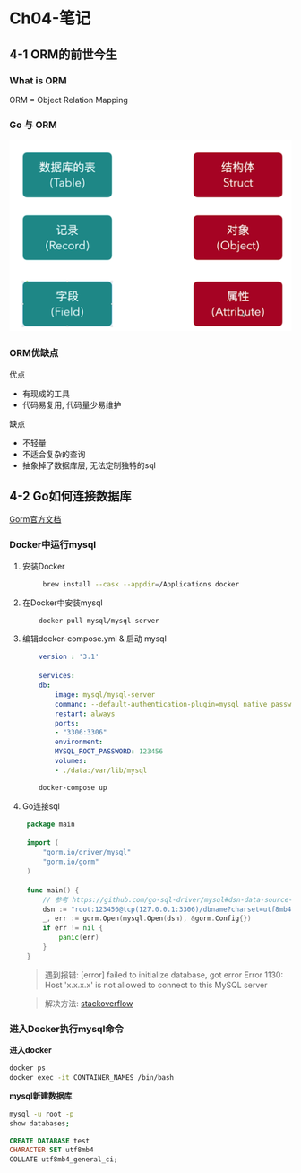 # Ch04-笔记
## 4-1 ORM的前世今生
### What is ORM
ORM = Object Relation Mapping

### Go 与 ORM
![img](../img/go_and_orm.png)

### ORM优缺点
优点
- 有现成的工具
- 代码易复用, 代码量少易维护

缺点
- 不轻量
- 不适合复杂的查询
- 抽象掉了数据库层, 无法定制独特的sql

## 4-2 Go如何连接数据库
[Gorm官方文档](https://gorm.io/zh_CN/)

### Docker中运行mysql
1. 安装Docker
   ```bash
        brew install --cask --appdir=/Applications docker
    ```

2. 在Docker中安装mysql
    ```bash
        docker pull mysql/mysql-server
    ```

3. 编辑docker-compose.yml & 启动 mysql
    ```yml
        version : '3.1'

        services:
        db:
            image: mysql/mysql-server 
            command: --default-authentication-plugin=mysql_native_password
            restart: always
            ports:
            - "3306:3306"
            environment:
            MYSQL_ROOT_PASSWORD: 123456
            volumes:
            - ./data:/var/lib/mysql
    ```

    ```bash
        docker-compose up
    ```

4. Go连接sql
   ```go
    package main

    import (
        "gorm.io/driver/mysql"
        "gorm.io/gorm"
    )

    func main() {
        // 参考 https://github.com/go-sql-driver/mysql#dsn-data-source-name 获取详情
        dsn := "root:123456@tcp(127.0.0.1:3306)/dbname?charset=utf8mb4&parseTime=True&loc=Local"
        _, err := gorm.Open(mysql.Open(dsn), &gorm.Config{})
        if err != nil {
            panic(err)
        }
    }
    ```
    > 遇到报错: [error] failed to initialize database, got error Error 1130: Host 'x.x.x.x' is not allowed to connect to this MySQL server

    > 解决方法: [stackoverflow](https://stackoverflow.com/questions/1559955/host-xxx-xx-xxx-xxx-is-not-allowed-to-connect-to-this-mysql-server)

### 进入Docker执行mysql命令
**进入docker**
```bash
docker ps
docker exec -it CONTAINER_NAMES /bin/bash
```

**mysql新建数据库**
```bash
mysql -u root -p
show databases;
```

```sql
CREATE DATABASE test
CHARACTER SET utf8mb4
COLLATE utf8mb4_general_ci;
```